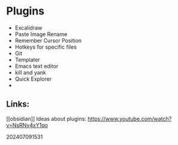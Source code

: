 
# Plugins
- Excalidraw
- Paste Image Rename
- Remember Cursor Position
- Hotkeys for specific files
- Git
- Templater
- Emacs text editor
- kill and yank
- Quick Explorer
- 




## Links: 
[[obsidian]]
Ideas about plugins: https://www.youtube.com/watch?v=NsRNv4xY1qo



202407091531
